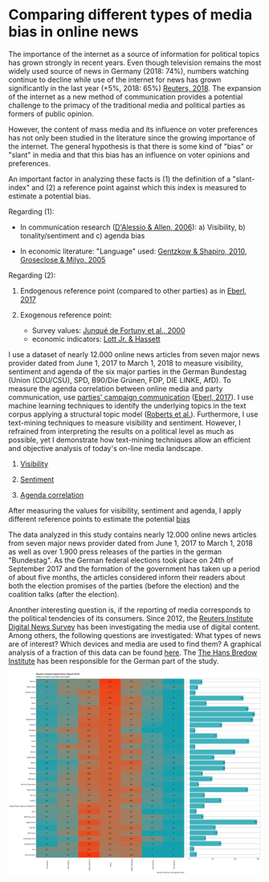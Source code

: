 # Comparing different types of media bias in online news

The importance of the internet as a source of information for political topics has grown strongly in recent years. Even though television remains the most widely used source of news in Germany (2018: 74%), numbers watching continue to decline while use of the internet for news has grown significantly in the last year (+5%, 2018: 65%) [Reuters, 2018](http://www.digitalnewsreport.org/survey/2018/germany-2018/). The expansion of the internet as a new method of communication provides a potential challenge to the primacy of the traditional media and political parties as formers of public opinion.

However, the content of mass media and its influence on voter preferences has not only been studied in the literature since the growing importance of the internet. The general hypothesis is that there is some kind of "bias" or "slant" in media and that this bias has an influence on voter opinions and preferences. 

An important factor in analyzing these facts is (1) the definition of a "slant-index" and (2) a reference point against which this index is measured to estimate a potential bias. 

Regarding (1): 

- In communication research ([D'Alessio & Allen, 2006](https://academic.oup.com/joc/article/50/4/133/4110147)): a) Visibility, b) tonality/sentiment and c) agenda bias

- In economic literature: "Language" used: [Gentzkow & Shapiro, 2010](https://onlinelibrary.wiley.com/doi/abs/10.3982/ECTA7195), [Groseclose & Milyo, 2005](https://www.jstor.org/stable/25098770?seq=1#metadata_info_tab_contents)


Regarding (2): 

1. Endogenous reference point (compared to other parties) as in [Eberl, 2017](https://journals.sagepub.com/doi/abs/10.1177/0093650215614364)

2. Exogenous reference point: 
	- Survey values: [Junqué de Fortuny et al., 2000](https://www.sciencedirect.com/science/article/pii/S0957417412006100)
	- economic indicators: [Lott Jr. & Hassett](https://link.springer.com/article/10.1007/s11127-014-0171-5)

I use a dataset of nearly 12.000 online news articles from seven major news provider dated from June 1, 2017 to March 1, 2018 to measure visibility, sentiment and agenda of the six major parties in the German Bundestag (Union (CDU/CSU), SPD, B90/Die Grünen, FDP, DIE LINKE, AfD). To measure the agenda correlation between online media and party communication, use [parties' campaign communication](https://franziloew.github.io/news_paper/pressReleases.html) ([Eberl, 2017](https://journals.sagepub.com/doi/abs/10.1177/0093650215614364)). I use machine learning techniques to identify the underlying topics in the text corpus applying a structural topic model ([Roberts et al.](https://www.structuraltopicmodel.com/)). Furthermore, I use text-mining techniques to measure visibility and sentiment. However, I refrained from interpreting the results on a political level as much as possible, yet I demonstrate how text-mining techniques allow an efficient and objective analysis of today's on-line media landscape. 

1. [Visibility](https://franziloew.github.io/news_paper/visibility.html)

2. [Sentiment](https://franziloew.github.io/news_paper/sentiment.html)

3. [Agenda correlation](https://franziloew.github.io/news_paper/agenda.html)

After measuring the values for visibility, sentiment and agenda, I apply different reference points to estimate the potential [bias](https://franziloew.github.io/news_paper/bias.html)

The data analyzed in this study contains nearly 12.000 online news articles from seven major news provider dated from June 1, 2017 to March 1, 2018 as well as over 1.900 press releases of the parties in the german "Bundestag". As the German federal elections took place on 24th of September 2017 and the formation of the government has taken up a period of about five months, the articles considered inform their readers about both the election promises of the parties (before the election) and the coalition talks (after the election). 

Anonther interesting question is, if the reporting of media corresponds to the political tendencies of its consumers. Since 2012, the [Reuters Institute Digital News Survey](http://www.digitalnewsreport.org/about-us-2018/) has been investigating the media use of digital content. Among others, the following questions are investigated: What types of news are of interest? Which devices and media are used to find them? A graphical analysis of a fraction of this data can be found [here](https://franziloew.github.io/news_paper/reuters.html). The [The Hans Bredow Institute](https://www.hans-bredow-institut.de/de/projekte/reuters-institute-digital-news-survey) has been responsible for the German part of the study.

![](/figs/reuters.png)

